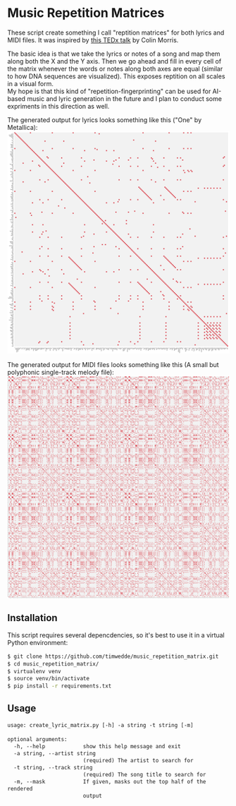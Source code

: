 # Music Repetition Matrices
These script create something I call "reptition matrices" for both lyrics and MIDI files. It was inspired by [this TEDx talk](https://youtu.be/_tjFwcmHy5M) by Colin Morris.

The basic idea is that we take the lyrics or notes of a song and map them along both the X and the Y axis. Then we go ahead and fill in every cell of the matrix whenever the words or notes along both axes are equal (similar to how DNA sequences are visualized). This exposes reptition on all scales in a visual form.  
My hope is that this kind of "repetition-fingerprinting" can be used for AI-based music and lyric generation in the future and I plan to conduct some expriments in this direction as well.

The generated output for lyrics looks something like this ("One" by Metallica):
![Sample Lyric Matrix](https://github.com/timwedde/lyric_repetition_matrix/blob/master/output_lyrics.png "Sample Lyric Matrix")

The generated output for MIDI files looks something like this (A small but polyphonic single-track melody file):
![Sample Note Matrix](https://github.com/timwedde/lyric_repetition_matrix/blob/master/output_midi.png "Sample Note Matrix")

## Installation
This script requires several depencdencies, so it's best to use it in a virtual Python environment:
```bash
$ git clone https://github.com/timwedde/music_repetition_matrix.git
$ cd music_repetition_matrix/
$ virtualenv venv
$ source venv/bin/activate
$ pip install -r requirements.txt
```

## Usage
```
usage: create_lyric_matrix.py [-h] -a string -t string [-m]

optional arguments:
  -h, --help            show this help message and exit
  -a string, --artist string
                        (required) The artist to search for
  -t string, --track string
                        (required) The song title to search for
  -m, --mask            If given, masks out the top half of the rendered
                        output
```

